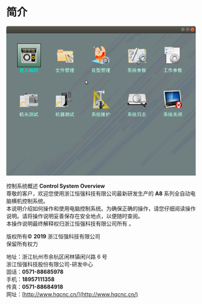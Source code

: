 # 简介

![&#x6052;&#x5F3A;A8&#x5168;&#x89E6;&#x6478;&#x4E3B;&#x754C;&#x9762;](https://raw.githubusercontent.com/HQwangyun/HQ-image/master/%E4%B8%BB%E7%95%8C%E9%9D%A2.png)

控制系统概述 **Control System Overview**  
尊敬的客户，欢迎您使用浙江恒强科技有限公司最新研发生产的 **A8** 系列全自动电脑横机控制系统。  
本说明介绍如何操作和使用电脑控制系统。为确保正确的操作，请您仔细阅读操作说明。请将操作说明妥善保存在安全地点，以便随时查阅。  
本操作说明最终解释权归浙江恒强科技有限公司所有 。

版权所有© **2019** 浙江恒强科技有限公司  
保留所有权力

地址：浙江杭州市余杭区闲林镇闲兴路 6 号  
浙江恒强科技股份有限公司-研发中心  
固话：**0571-88685978**  
手机：**18957111358**  
传真：**0571-88684918**  
网址：[http://www.hqcnc.cn/](http://www.hqcnc.cn/)

